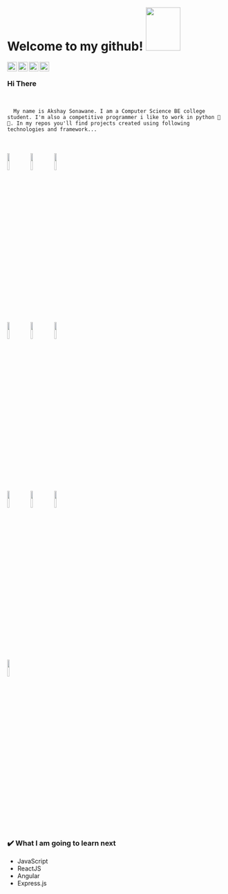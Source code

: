 # Welcome to my github! <img src = "https://octodex.github.com/images/spidertocat.png" width ="80px" height="100px">

 <a href="https://twitter.com/its_mysterio">
  <img align="left" alt="Ashwani's Twitter" width="22px" src="https://cdn.jsdelivr.net/npm/simple-icons@v3/icons/twitter.svg" />
</a>
<a href="https://linkedin.com/in/akshay-sonawane-415542172">
  <img align="left" alt="Ashwani's Linkdein" width="22px" src="https://cdn.jsdelivr.net/npm/simple-icons@v3/icons/linkedin.svg" />
</a>
<a href="https://github.com/akshaysonawaneS">
  <img align="left" alt="Ashwani's Github" width="22px" src="https://cdn.jsdelivr.net/npm/simple-icons@v3/icons/github.svg" />
</a>
<a href="#">
  <img align="left" alt="Ashwani's Instagram" width="22px" src="https://cdn.jsdelivr.net/npm/simple-icons@v3/icons/gmail.svg" />
</a>
<br>

### Hi There

<br>
<code>
  My name is Akshay Sonawane. I am a Computer Science BE college student. I'm also a competitive programmer i like to work in python 🤩 🎈. In my repos you'll find projects created using following technologies and framework...
</code>
<br><br>

<p>
<!--   <a href="https://github.com/onimur/handle-path-oz">
    <img width="55%" align="right" alt="Onimur's github stats" src="https://github-readme-stats.vercel.app/api?username=akshaysonawaneS&show_icons=true&hide_border=true" />
  </a> -->
  
  <!-- Your languages and tools. Be careful with the alignment. 
  You can use this sites to get logos: https://www.vectorlogo.zone or https://simpleicons.org/
  -->
  <code><img width="10%" src="https://www.vectorlogo.zone/logos/python/python-horizontal.svg"></code>
  <code><img width="10%" src="https://www.vectorlogo.zone/logos/java/java-ar21.svg"></code>
  <code><img width="10%" src="https://www.vectorlogo.zone/logos/android/android-ar21.svg"></code>
  <br />
  <code><img width="10%" src="https://www.vectorlogo.zone/logos/djangoproject/djangoproject-ar21.svg"></code>
  <code><img width="10%" src="https://www.vectorlogo.zone/logos/pocoo_flask/pocoo_flask-ar21.svg"></code>
  <code><img width="10%" src="https://www.vectorlogo.zone/logos/flutterio/flutterio-ar21.svg"></code>
  <br />
  <code><img width="10%" src="https://www.vectorlogo.zone/logos/mysql/mysql-ar21.svg"></code>
  <code><img width="10%" src="https://www.vectorlogo.zone/logos/sqlite/sqlite-ar21.svg"></code>
  <code><img width="10%" src="https://www.vectorlogo.zone/logos/w3_html5/w3_html5-ar21.svg"></code>
  <br />
  <code><img width="10%" src="https://www.vectorlogo.zone/logos/git-scm/git-scm-ar21.svg"></code>
</p>

### ✔️ What I am going to learn next
- JavaScript
- ReactJS
- Angular
- Express.js
